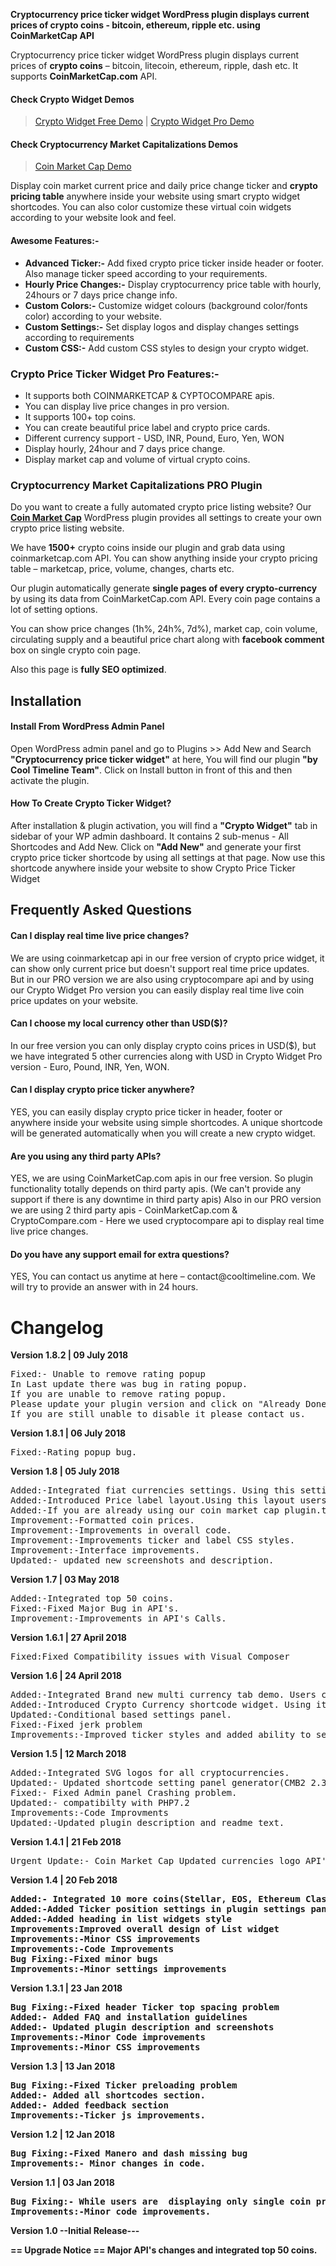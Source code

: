 ﻿
<strong>Cryptocurrency price ticker widget WordPress plugin displays current prices of crypto coins - bitcoin, ethereum, ripple etc. using CoinMarketCap API</strong>

<p>Cryptocurrency price ticker widget WordPress plugin displays current prices of <strong>crypto coins</strong> – bitcoin, litecoin, ethereum, ripple, dash etc. It supports <strong>CoinMarketCap.com</strong> API.</p>

<h4>Check Crypto Widget Demos</h4>
<blockquote><a href="http://cryptowidget.coolplugins.net">Crypto Widget Free Demo</a> | <a href="http://cryptowidgetpro.coolplugins.net">Crypto Widget Pro Demo</a></blockquote>

<h4>Check Cryptocurrency Market Capitalizations Demos</h4>
<blockquote><a target="_blank" href="https://coinmarketcapinfo.com/plugin/">Coin Market Cap Demo</a></blockquote>
<p>Display coin market current price and daily price change ticker and <strong>crypto pricing table</strong> anywhere inside your website using smart crypto widget shortcodes. You can also color customize these virtual coin widgets according to your website look and feel.</p>

<h4>Awesome Features:-</h4>
<ul>
<li><strong>Advanced Ticker:-</strong> Add fixed crypto price ticker inside header or footer. Also manage ticker speed according to your requirements.</li>
<li><strong>Hourly Price Changes:-</strong> Display cryptocurrency price table with hourly, 24hours or 7 days price change info.</li>
<li><strong>Custom Colors:-</strong> Customize widget colours (background color/fonts color) according to your website.</li>
<li><strong>Custom Settings:-</strong> Set display logos and display changes settings according to requirements</li>
<li><strong>Custom CSS:-</strong> Add custom CSS styles to design your crypto widget.</li>
</ul>

<h3>Crypto Price Ticker Widget Pro Features:-</h3>
<ul>
<li>It supports both COINMARKETCAP & CYPTOCOMPARE apis.</li>
<li>You can display live price changes in pro version.</li>
<li>It supports 100+ top coins.</li>
<li>You can create beautiful price label and crypto price cards.</li>
<li>Different currency support - USD, INR, Pound, Euro, Yen, WON</li>
<li>Display hourly, 24hour and 7 days price change.</li>
<li>Display market cap and volume of virtual crypto coins.</li>
</ul>

<h3>Cryptocurrency Market Capitalizations PRO Plugin</h3>
<p>Do you want to create a fully automated crypto price listing website? Our <strong><a target="_blank" href="https://coinmarketcapinfo.com/plugin/">Coin Market Cap</a></strong> WordPress plugin provides all settings to create your own crypto price listing website.</p>

<p>We have <strong>1500+</strong> crypto coins inside our plugin and grab data using coinmarketcap.com API. You can show anything inside your crypto pricing table – marketcap, price, volume, changes, charts etc.
</p>
<p>
Our plugin automatically generate <strong>single pages of every crypto-currency</strong> by using its data from CoinMarketCap.com API. Every coin page contains a lot of setting options.
</p>
<p>
You can show price changes (1h%, 24h%, 7d%), market cap, coin volume, circulating supply and a beautiful price chart along with <strong>facebook comment</strong> box on single crypto coin page.
</p>
<p>Also this page is <strong>fully SEO optimized</strong>.</p>

## Installation

<h4>Install From WordPress Admin Panel</h4>
<p>Open WordPress admin panel and go to Plugins >> Add New and Search <strong>"Cryptocurrency price ticker widget"</strong> at here, You will find our plugin <strong>"by Cool Timeline Team"</strong>. Click on Install button in front of this and then activate the plugin.</p>

<h4>How To Create Crypto Ticker Widget?</h4>
<p>After installation & plugin activation, you will find a <strong>"Crypto Widget"</strong> tab in sidebar of your WP admin dashboard. It contains 2 sub-menus - All Shortcodes and Add New. Click on <strong>"Add New"</strong> and generate your first crypto price ticker shortcode by using all settings at that page. Now use this shortcode anywhere inside your website to show Crypto Price Ticker Widget</p>

## Frequently Asked Questions

<h4>Can I display real time live price changes?</h4>
<p>We are using coinmarketcap api in our free version of crypto price widget, it can show only current price but doesn't support real time price updates. But in our PRO version we are also using cryptocompare api and by using our Crypto Widget Pro version you can easily display real time live coin price updates on your website.</p>

<h4>Can I choose my local currency other than USD($)?</h4>
<p>In our free version you can only display crypto coins prices in USD($), but we have integrated 5 other currencies along with USD in Crypto Widget Pro version - Euro, Pound, INR, Yen, WON.</p>

<h4>Can I display crypto price ticker anywhere?</h4>
<p>YES, you can easily display crypto price ticker in header, footer or anywhere inside your website using simple shortcodes. A unique shortcode will be generated automatically when you will create a new crypto widget.</p>

<h4>Are you using any third party APIs?</h4>
<p>YES, we are using CoinMarketCap.com apis in our free version. So plugin functionality totally depends on third party apis. (We can't provide any support if there is any downtime in third party apis) Also in our PRO version we are using 2 third party apis - CoinMarketCap.com & CryptoCompare.com - Here we used cryptocompare api to display real time live price changes.</p>

<h4>Do you have any support email for extra questions?</h4>
<p>YES, You can contact us anytime at here – contact@cooltimeline.com. We will try to provide an answer with in 24 hours.</p>

# Changelog
<strong>Version 1.8.2 | 09 July 2018</strong>
<pre>
Fixed:- Unable to remove rating popup
In Last update there was bug in rating popup.
If you are unable to remove rating popup. 
Please update your plugin version and click on "Already Done" button.
If you are still unable to disable it please contact us.
</pre>
<strong>Version 1.8.1 | 06 July 2018</strong>
<pre>
Fixed:-Rating popup bug.
</pre>
<strong>Version 1.8 | 05 July 2018</strong>
<pre>
Added:-Integrated fiat currencies settings. Using this settings users can create price widget in any fiat currency like(GBP/EUR) etc.
Added:-Introduced Price label layout.Using this layout users can easily display cryptocurrency price with your blog post or anywhere in the page.
Added:-If you are already using our coin market cap plugin.this functionality will automatically genearte coin detail page links in all layouts.
Improvement:-Formatted coin prices.
Improvement:-Improvements in overall code. 
Improvement:-Improvements ticker and label CSS styles.
Improvement:-Interface improvements.
Updated:- updated new screenshots and description.
</pre>
<strong>Version 1.7 | 03 May 2018</strong>
<pre>
Added:-Integrated top 50 coins.
Fixed:-Fixed Major Bug in API's. 
Improvement:-Improvements in API's Calls.
</pre>
<strong>Version 1.6.1 | 27 April 2018</strong>
<pre>
Fixed:Fixed Compatibility issues with Visual Composer
</pre>
<strong>Version 1.6 | 24 April 2018</strong>
<pre>
Added:-Integrated Brand new multi currency tab demo. Users can easily represent coin price in mulitple currencies.
Added:-Introduced Crypto Currency shortcode widget. Using it user can easily add shortcode in widget section.
Updated:-Conditional based settings panel.
Fixed:-Fixed jerk problem
Improvements:-Improved ticker styles and added ability to set multiple background colors
</pre>
<strong>Version 1.5 | 12 March 2018</strong>
<pre>
Added:-Integrated SVG logos for all cryptocurrencies.
Updated:- Updated shortcode setting panel generator(CMB2 2.3.0)
Fixed:- Fixed Admin panel Crashing problem.
Updated:- compatibilty with PHP7.2
Improvements:-Code Improvments
Updated:-Updated plugin description and readme text.
</pre>
<strong>Version 1.4.1 | 21 Feb 2018</strong>
<pre>
Urgent Update:- Coin Market Cap Updated currencies logo API's Endpoint.So that's why coins logo is not working. In order to fix this problem, Please update your installed plugin version.
</pre>
<strong>Version 1.4 | 20 Feb 2018<strong>
<pre>
Added:- Integrated 10 more coins(Stellar, EOS, Ethereum Classic, Lisk,Tron, VeChain, Qtum, Bitcoin Gold, Tether, OmiseGO)
Added:-Added Ticker position settings in plugin settings panel
Added:-Added heading in list widgets style
Improvements:Improved overall design of List widget 
Improvements:-Minor CSS improvements
Improvements:-Code Improvements
Bug Fixing:-Fixed minor bugs
Improvements:-Minor settings improvements
</pre>
<strong>Version 1.3.1 | 23 Jan 2018</strong>
<pre>
Bug Fixing:-Fixed header Ticker top spacing problem
Added:- Added FAQ and installation guidelines
Added:- Updated plugin description and screenshots
Improvements:-Minor Code improvements
Improvements:-Minor CSS improvements
</pre>
<strong>Version 1.3 | 13 Jan 2018</strong>
<pre>
Bug Fixing:-Fixed Ticker preloading problem
Added:- Added all shortcodes section.
Added:- Added feedback section
Improvements:-Ticker js improvements.
</pre>
<strong>Version 1.2 | 12 Jan 2018</strong>
<pre>
Bug Fixing:-Fixed Manero and dash missing bug
Improvements:- Minor changes in code.
</pre>
<strong>Version 1.1 | 03 Jan 2018</strong>
<pre>
Bug Fixing:- While users are  displaying only single coin price,they are getting this error message. “You have not selected any currencies to display” error message. 
Improvements:-Minor code improvements. 
</pre>
<strong>Version 1.0</strong>
--Initial Release---

== Upgrade Notice ==
Major API's changes and integrated top 50 coins.
